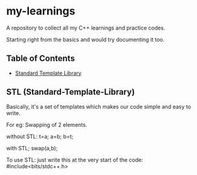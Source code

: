 # my-learnings
A repository to collect all my C++ learnings and practice codes.

Starting right from the basics and would try documenting it too.

## Table of Contents
* [Standard Template Library](Standard-Template-Library)


## STL (Standard-Template-Library)
Basically, it's a set of templates which makes our code simple and easy to write.

For eg: Swapping of 2 elements.

without STL: 
t=a;
a=b;
b=t;

with STL;
swap(a,b);

To use STL:
just write this at the very start of the code:
#include<bits/stdc++.h>